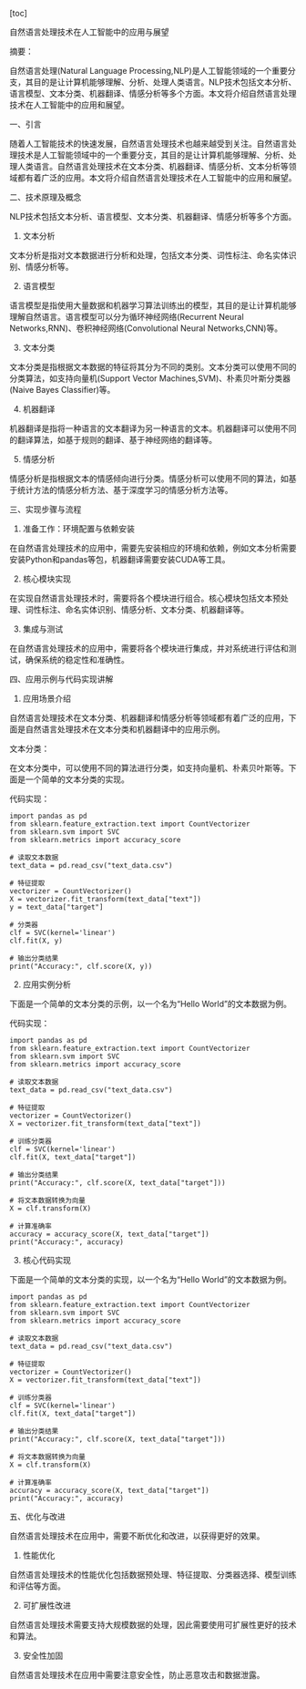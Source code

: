 
[toc]                    
                
                
自然语言处理技术在人工智能中的应用与展望

摘要：

自然语言处理(Natural Language Processing,NLP)是人工智能领域的一个重要分支，其目的是让计算机能够理解、分析、处理人类语言。NLP技术包括文本分析、语言模型、文本分类、机器翻译、情感分析等多个方面。本文将介绍自然语言处理技术在人工智能中的应用和展望。

一、引言

随着人工智能技术的快速发展，自然语言处理技术也越来越受到关注。自然语言处理技术是人工智能领域中的一个重要分支，其目的是让计算机能够理解、分析、处理人类语言。自然语言处理技术在文本分类、机器翻译、情感分析、文本分析等领域都有着广泛的应用。本文将介绍自然语言处理技术在人工智能中的应用和展望。

二、技术原理及概念

NLP技术包括文本分析、语言模型、文本分类、机器翻译、情感分析等多个方面。

1. 文本分析

文本分析是指对文本数据进行分析和处理，包括文本分类、词性标注、命名实体识别、情感分析等。

2. 语言模型

语言模型是指使用大量数据和机器学习算法训练出的模型，其目的是让计算机能够理解自然语言。语言模型可以分为循环神经网络(Recurrent Neural Networks,RNN)、卷积神经网络(Convolutional Neural Networks,CNN)等。

3. 文本分类

文本分类是指根据文本数据的特征将其分为不同的类别。文本分类可以使用不同的分类算法，如支持向量机(Support Vector Machines,SVM)、朴素贝叶斯分类器(Naive Bayes Classifier)等。

4. 机器翻译

机器翻译是指将一种语言的文本翻译为另一种语言的文本。机器翻译可以使用不同的翻译算法，如基于规则的翻译、基于神经网络的翻译等。

5. 情感分析

情感分析是指根据文本的情感倾向进行分类。情感分析可以使用不同的算法，如基于统计方法的情感分析方法、基于深度学习的情感分析方法等。

三、实现步骤与流程

1. 准备工作：环境配置与依赖安装

在自然语言处理技术的应用中，需要先安装相应的环境和依赖，例如文本分析需要安装Python和pandas等包，机器翻译需要安装CUDA等工具。

2. 核心模块实现

在实现自然语言处理技术时，需要将各个模块进行组合。核心模块包括文本预处理、词性标注、命名实体识别、情感分析、文本分类、机器翻译等。

3. 集成与测试

在自然语言处理技术的应用中，需要将各个模块进行集成，并对系统进行评估和测试，确保系统的稳定性和准确性。

四、应用示例与代码实现讲解

1. 应用场景介绍

自然语言处理技术在文本分类、机器翻译和情感分析等领域都有着广泛的应用，下面是自然语言处理技术在文本分类和机器翻译中的应用示例。

文本分类：

在文本分类中，可以使用不同的算法进行分类，如支持向量机、朴素贝叶斯等。下面是一个简单的文本分类的实现。

代码实现：

```
import pandas as pd
from sklearn.feature_extraction.text import CountVectorizer
from sklearn.svm import SVC
from sklearn.metrics import accuracy_score

# 读取文本数据
text_data = pd.read_csv("text_data.csv")

# 特征提取
vectorizer = CountVectorizer()
X = vectorizer.fit_transform(text_data["text"])
y = text_data["target"]

# 分类器
clf = SVC(kernel='linear')
clf.fit(X, y)

# 输出分类结果
print("Accuracy:", clf.score(X, y))
```

2. 应用实例分析

下面是一个简单的文本分类的示例，以一个名为“Hello World”的文本数据为例。

代码实现：

```
import pandas as pd
from sklearn.feature_extraction.text import CountVectorizer
from sklearn.svm import SVC
from sklearn.metrics import accuracy_score

# 读取文本数据
text_data = pd.read_csv("text_data.csv")

# 特征提取
vectorizer = CountVectorizer()
X = vectorizer.fit_transform(text_data["text"])

# 训练分类器
clf = SVC(kernel='linear')
clf.fit(X, text_data["target"])

# 输出分类结果
print("Accuracy:", clf.score(X, text_data["target"]))

# 将文本数据转换为向量
X = clf.transform(X)

# 计算准确率
accuracy = accuracy_score(X, text_data["target"])
print("Accuracy:", accuracy)
```

3. 核心代码实现

下面是一个简单的文本分类的实现，以一个名为“Hello World”的文本数据为例。

```
import pandas as pd
from sklearn.feature_extraction.text import CountVectorizer
from sklearn.svm import SVC
from sklearn.metrics import accuracy_score

# 读取文本数据
text_data = pd.read_csv("text_data.csv")

# 特征提取
vectorizer = CountVectorizer()
X = vectorizer.fit_transform(text_data["text"])

# 训练分类器
clf = SVC(kernel='linear')
clf.fit(X, text_data["target"])

# 输出分类结果
print("Accuracy:", clf.score(X, text_data["target"]))

# 将文本数据转换为向量
X = clf.transform(X)

# 计算准确率
accuracy = accuracy_score(X, text_data["target"])
print("Accuracy:", accuracy)
```

五、优化与改进

自然语言处理技术在应用中，需要不断优化和改进，以获得更好的效果。

1. 性能优化

自然语言处理技术的性能优化包括数据预处理、特征提取、分类器选择、模型训练和评估等方面。

2. 可扩展性改进

自然语言处理技术需要支持大规模数据的处理，因此需要使用可扩展性更好的技术和算法。

3. 安全性加固

自然语言处理技术在应用中需要注意安全性，防止恶意攻击和数据泄露。

